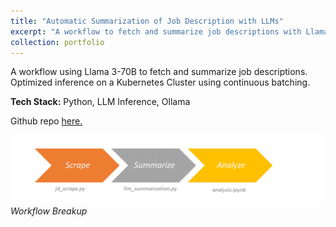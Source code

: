 ```yaml
---
title: "Automatic Summarization of Job Description with LLMs"
excerpt: "A workflow to fetch and summarize job descriptions with Llama 3-70B<br/><br/><img src='/images/jd_flow.png'>"
collection: portfolio
---
```


A workflow using Llama 3-70B to fetch and summarize job descriptions. Optimized inference on a Kubernetes Cluster using continuous batching.

**Tech Stack:** Python, LLM Inference, Ollama

Github repo [here.](https://github.com/Pratik-Doshi-99/jd_summarization)


![Image1](/images/jd_flow.png)
_Workflow Breakup_